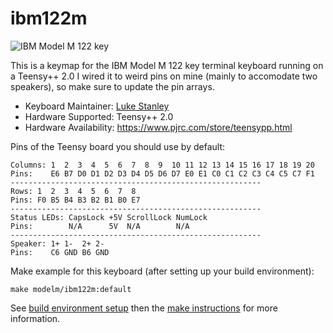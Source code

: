 # ibm122m

![IBM Model M 122 key](https://i.imgur.com/Oo3Ozqz.jpg)

This is a keymap for the IBM Model M 122 key terminal keyboard running on a Teensy++ 2.0
I wired it to weird pins on mine (mainly to accomodate two speakers), so make sure to update the pin arrays.

* Keyboard Maintainer: [Luke Stanley](https://github.com/lukexorz)
* Hardware Supported: Teensy++ 2.0
* Hardware Availability: https://www.pjrc.com/store/teensypp.html

Pins of the Teensy board you should use by default:
```  
Columns: 1  2  3  4  5  6  7  8  9  10 11 12 13 14 15 16 17 18 19 20  
Pins:    E6 B7 D0 D1 D2 D3 D4 D5 D6 D7 E0 E1 C0 C1 C2 C3 C4 C5 C7 F1  
--------------------------------------------------------  
Rows: 1  2  3  4  5  6  7  8  
Pins: F0 B5 B4 B3 B2 B1 B0 E7  
--------------------------------------------------------  
Status LEDs: CapsLock +5V ScrollLock NumLock  
Pins:        N/A      5V  N/A        N/A
--------------------------------------------------------
Speaker: 1+ 1-  2+ 2-
Pins:    C6 GND B6 GND
```

Make example for this keyboard (after setting up your build environment):

    make modelm/ibm122m:default

See [build environment setup](https://docs.qmk.fm/#/getting_started_build_tools) then the [make instructions](https://docs.qmk.fm/#/getting_started_make_guide) for more information.
